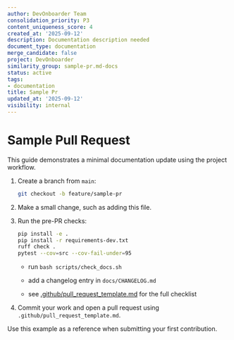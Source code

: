 ```yaml
---
author: DevOnboarder Team
consolidation_priority: P3
content_uniqueness_score: 4
created_at: '2025-09-12'
description: Documentation description needed
document_type: documentation
merge_candidate: false
project: DevOnboarder
similarity_group: sample-pr.md-docs
status: active
tags:
- documentation
title: Sample Pr
updated_at: '2025-09-12'
visibility: internal
---
```


# Sample Pull Request

This guide demonstrates a minimal documentation update using the project workflow.

1. Create a branch from `main`:

    ```bash
    git checkout -b feature/sample-pr
    ```

2. Make a small change, such as adding this file.

3. Run the pre-PR checks:

    ```bash
    pip install -e .
    pip install -r requirements-dev.txt
    ruff check .
    pytest --cov=src --cov-fail-under=95
    ```

    - run `bash scripts/check_docs.sh`

    - add a changelog entry in `docs/CHANGELOG.md`

    - see [.github/pull_request_template.md](../.github/pull_request_template.md) for the full checklist

4. Commit your work and open a pull request using `.github/pull_request_template.md`.

Use this example as a reference when submitting your first contribution.
